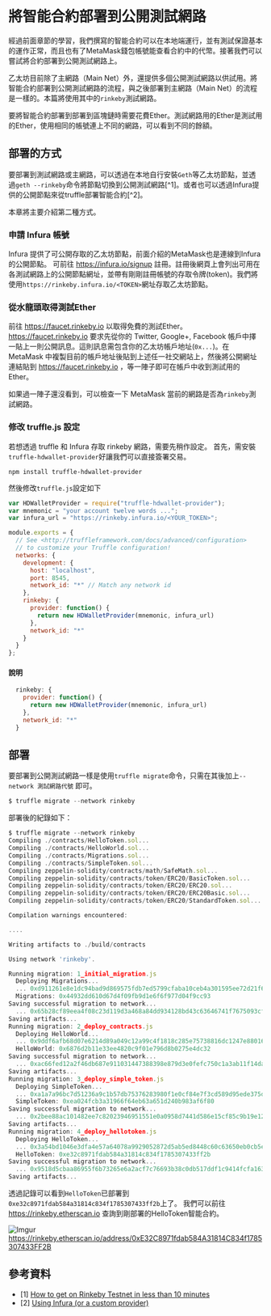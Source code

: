 # 將智能合約部署到公開測試網路

經過前面章節的學習，我們撰寫的智能合約可以在本地端運行，並有測試保證基本的運作正常，而且也有了MetaMask錢包帳號能查看合約中的代幣。接著我們可以嘗試將合約部署到公開測試網路上。

乙太坊目前除了主網路（Main Net）外，還提供多個公開測試網路以供試用。將智能合約部署到公開測試網路的流程，與之後部署到主網路（Main Net）的流程是一樣的。本篇將使用其中的`rinkeby`測試網路。

要將智能合約部署到部署到區塊鏈時需要花費Ether。測試網路用的Ether是測試用的Ether，使用相同的帳號連上不同的網路，可以看到不同的餘額。

## 部署的方式

要部署到測試網路或主網路，可以透過在本地自行安裝`Geth`等乙太坊節點，並透過`geth --rinkeby`命令將節點切換到公開測試網路[^1]。或者也可以透過Infura提供的公開節點來從truffle部署智能合約[^2]。

本章將主要介紹第二種方式。

### 申請 Infura 帳號

Infura 提供了可公開存取的乙太坊節點，前面介紹的MetaMask也是連線到Infura的公開節點。
可前往 https://infura.io/signup 註冊。註冊後網頁上會列出可用在各測試網路上的公開節點網址，並帶有剛剛註冊帳號的存取令牌(token)。我們將使用`https://rinkeby.infura.io/<TOKEN>`網址存取乙太坊節點。

### 從水龍頭取得測試Ether

前往 https://faucet.rinkeby.io 以取得免費的測試Ether。https://faucet.rinkeby.io 要求先從你的 Twitter, Google+, Facebook 帳戶中擇一貼上一則公開訊息。這則訊息需包含你的乙太坊帳戶地址(`0x...`)。在 MetaMask 中複製目前的帳戶地址後貼到上述任一社交網站上，然後將公開網址連結貼到 https://faucet.rinkeby.io ，等一陣子即可在帳戶中收到測試用的Ether。

如果過一陣子還沒看到，可以檢查一下 MetaMask 當前的網路是否為`rinkeby`測試網路。

### 修改 truffle.js 設定

若想透過 truffle 和 Infura 存取 rinkeby 網路，需要先稍作設定。
首先，需安裝`truffle-hdwallet-provider`好讓我們可以直接簽署交易。

`npm install truffle-hdwallet-provider`

然後修改`truffle.js`設定如下

```js
var HDWalletProvider = require("truffle-hdwallet-provider");
var mnemonic = "your account twelve words ...";
var infura_url = "https://rinkeby.infura.io/<YOUR_TOKEN>";

module.exports = {
  // See <http://truffleframework.com/docs/advanced/configuration>
  // to customize your Truffle configuration!
  networks: {
    development: {
      host: "localhost",
      port: 8545,
      network_id: "*" // Match any network id
    },
    rinkeby: {
      provider: function() {
        return new HDWalletProvider(mnemonic, infura_url)
      },
      network_id: "*"
    }
  }
};
```

#### 說明

```js
  rinkeby: {
    provider: function() {
      return new HDWalletProvider(mnemonic, infura_url)
    },
    network_id: "*"
  }
```

## 部署

要部署到公開測試網路一樣是使用`truffle migrate`命令，只需在其後加上`--network 測試網路代號` 即可。

```js
$ truffle migrate --network rinkeby
```

部署後的紀錄如下：

```js
$ truffle migrate --network rinkeby
Compiling ./contracts/HelloToken.sol...
Compiling ./contracts/HelloWorld.sol...
Compiling ./contracts/Migrations.sol...
Compiling ./contracts/SimpleToken.sol...
Compiling zeppelin-solidity/contracts/math/SafeMath.sol...
Compiling zeppelin-solidity/contracts/token/ERC20/BasicToken.sol...
Compiling zeppelin-solidity/contracts/token/ERC20/ERC20.sol...
Compiling zeppelin-solidity/contracts/token/ERC20/ERC20Basic.sol...
Compiling zeppelin-solidity/contracts/token/ERC20/StandardToken.sol...

Compilation warnings encountered:

....

Writing artifacts to ./build/contracts

Using network 'rinkeby'.

Running migration: 1_initial_migration.js
  Deploying Migrations...
  ... 0xd911261e8e1dc94bad9d869575fdb7ed5799cfaba10ceb4a301595ee72d21f62
  Migrations: 0x44932dd610d67d4f09fb9d1e6f6f977d04f9cc93
Saving successful migration to network...
  ... 0x65b28cf89eea4f08c23d119d3a468a84dd934128bd43c63646741f7675093cf0
Saving artifacts...
Running migration: 2_deploy_contracts.js
  Deploying HelloWorld...
  ... 0x9ddf6afb68d07e6214d89a049c12a99c4f1818c285e75738816dc1247e880164
  HelloWorld: 0x6876d2b11e33ee4820c9f01e796d8b0275e4dc32
Saving successful migration to network...
  ... 0xac66fed12a2f46db687e911031447388398e879d3e0fefc750c1a3ab11f14daf
Saving artifacts...
Running migration: 3_deploy_simple_token.js
  Deploying SimpleToken...
  ... 0xa1a7a96bc7d51236a9c1b57db75376283980f1e0cf84e7f3cd589d95ede375dd
  SimpleToken: 0xea024fcb3a31966f64eb63a651d240b983af6f80
Saving successful migration to network...
  ... 0x2bee88ac101482ee7c82023946951551e0a0958d7441d586e15cf85c9b19e12a
Saving artifacts...
Running migration: 4_deploy_hellotoken.js
  Deploying HelloToken...
  ... 0x3a54bd1046e3dfa4e57a64078a9929052872d5ab5ed8448c60c63650eb0cb5ef
  HelloToken: 0xe32c8971fdab584a31814c834f1785307433ff2b
Saving successful migration to network...
  ... 0x9518d5cbaa86955f6b73265e6a2acf7c76693b38c0db517ddf1c9414fcfa1635
Saving artifacts...
```

透過記錄可以看到`HelloToken`已部署到`0xe32c8971fdab584a31814c834f1785307433ff2b`上了。
我們可以前往 https://rinkeby.etherscan.io 查詢到剛部署的HelloToken智能合約。

![Imgur](https://i.imgur.com/GPDlYEml.png)
https://rinkeby.etherscan.io/address/0xE32C8971fdab584A31814C834f1785307433FF2B

## 參考資料

* [1] [How to get on Rinkeby Testnet in less than 10 minutes](https://gist.github.com/cryptogoth/10a98e8078cfd69f7ca892ddbdcf26bc)
* [2] [Using Infura (or a custom provider)](http://truffleframework.com/tutorials/using-infura-custom-provider)
